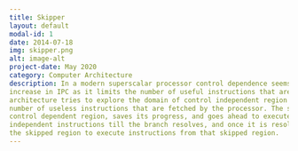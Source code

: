 ```yaml
---
title: Skipper
layout: default
modal-id: 1
date: 2014-07-18
img: skipper.png
alt: image-alt
project-date: May 2020
category: Computer Architecture 
description: In a modern superscalar processor control dependence seems to be the biggest bottleneck for any type of
increase in IPC as it limits the number of useful instructions that are fetched and executed. This
architecture tries to explore the domain of control independent region execution and hopes to reduce the
number of useless instructions that are fetched by the processor. The skipper architecture skips over the
control dependent region, saves its progress, and goes ahead to execute data-independent control
independent instructions till the branch resolves, and once it is resolved the processor switches context to
the skipped region to execute instructions from that skipped region.
---
```

